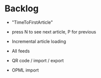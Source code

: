 Backlog
=======

- "TimeToFirstArticle"

- press N to see next article, P for previous

- Incremental article loading

- All feeds

- QR code / import / export

- OPML import